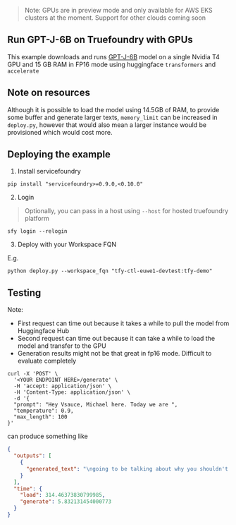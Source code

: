 > Note: GPUs are in preview mode and only available for AWS EKS clusters at the moment. Support for other clouds coming soon

Run GPT-J-6B on Truefoundry with GPUs
---
This example downloads and runs [GPT-J-6B](https://huggingface.co/EleutherAI/gpt-j-6B/tree/float16) model on a single Nvidia T4 GPU and 15 GB RAM in FP16 mode using huggingface `transformers` and `accelerate`

Note on resources
---
Although it is possible to load the model using 14.5GB of RAM, to provide some buffer and generate larger texts, `memory_limit` can be increased in `deploy.py`, however that would also mean a larger instance would be provisioned which would cost more.


Deploying the example
---

1. Install servicefoundry

```shell
pip install "servicefoundry>=0.9.0,<0.10.0"
```

2. Login

> Optionally, you can pass in a host using `--host` for hosted truefoundry platform

```shell
sfy login --relogin
```

3. Deploy with your Workspace FQN

E.g.
```shell
python deploy.py --workspace_fqn "tfy-ctl-euwe1-devtest:tfy-demo"
```

Testing
---

Note:
- First request can time out because it takes a while to pull the model from Huggingface Hub
- Second request can time out because it can take a while to load the model and transfer to the GPU
- Generation results might not be that great in fp16 mode. Difficult to evaluate completely


```shell
curl -X 'POST' \
  '<YOUR ENDPOINT HERE>/generate' \
  -H 'accept: application/json' \
  -H 'Content-Type: application/json' \
  -d '{
  "prompt": "Hey Vsauce, Michael here. Today we are ",
  "temperature": 0.9,
  "max_length": 100
}'
```

can produce something like


```json
{
  "outputs": [
    {
      "generated_text": "\ngoing to be talking about why you shouldn't \nbe afraid of the dark. You know, \nI've mentioned it before, but a lot of \npeople have asked, well, why do we \nhave to be scared of the dark? Why do we \nhave to be so afraid of the dark? Why do \nwe have to go to such great lengths to \nmake ourselves more comfortable when"
    }
  ],
  "time": {
    "load": 314.46373830799985,
    "generate": 5.832131454000773
  }
}
```
